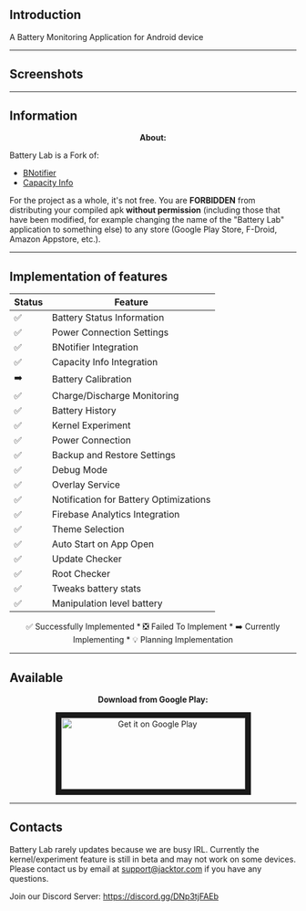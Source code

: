 
## Introduction

   A Battery Monitoring Application for Android device

---
## Screenshots

<div style="center" style="display:flex;">
 
</div>

---
## Information

<p align="center">
<b>About:</b>
</p>

Battery Lab is a Fork of:
- <a href="https://github.com/jacktor-stan/BNotifier">BNotifier</a>
- <a href="https://github.com/Ph03niX-X/CapacityInfo">Capacity Info</a>

For the project as a whole, it's not free. You are <b>FORBIDDEN</b> from distributing your compiled apk <b>without permission</b> (including those that have been modified, for example changing the name of the "Battery Lab" application to something else) to any store (Google Play Store, F-Droid, Amazon Appstore, etc.).

---
## Implementation of features

<div align="center">

| Status | Feature                                  |
|--------|------------------------------------------|
|   ✅   | Battery Status Information               |
|   ✅   | Power Connection Settings                |
|   ✅   | BNotifier Integration                    |
|   ✅   | Capacity Info Integration                |
|   ➡️   | Battery Calibration                      |
|   ✅   | Charge/Discharge Monitoring              |
|   ✅   | Battery History                          |
|   ✅   | Kernel Experiment                        |
|   ✅   | Power Connection                         |
|   ✅   | Backup and Restore Settings              |
|   ✅   | Debug Mode                               |
|   ✅   | Overlay Service                          |
|   ✅   | Notification for Battery Optimizations   |
|   ✅   | Firebase Analytics Integration           |
|   ✅   | Theme Selection                          |
|   ✅   | Auto Start on App Open                   |
|   ✅   | Update Checker                           |
|   ✅   | Root Checker 									 |
|   ✅   | Tweaks battery stats 							 |
|   ✅   | Manipulation level battery 					 |

 ✅ Successfully Implemented * ❎ Failed To Implement * ➡️ Currently Implementing * 💡 Planning Implementation 
</div>

---
## Available

<p align="center">
 <b>Download from Google Play:</b>
</p>

<p align="center">
<a href="https://play.google.com/store/apps/details?id=com.jacktor.batterylab">
<img src="https://play.google.com/intl/en_us/badges/images/generic/en_badge_web_generic.png" alt="Get it on Google Play" width="323" height="125" style="border: 10px solid;"/></a></p>

---
## Contacts

Battery Lab rarely updates because we are busy IRL.
Currently the kernel/experiment feature is still in beta and may not work on some devices.
Please contact us by email at support@jacktor.com if you have any questions.

Join our Discord Server: https://discord.gg/DNp3tjFAEb
